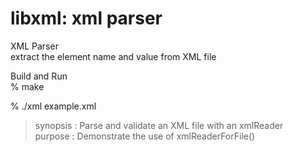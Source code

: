 libxml: xml parser
===============

XML Parser <br/>
extract the element name and value from XML file  <br/>

Build and Run <br/>
% make <br/>

% ./xml example.xml <br/>
 > synopsis : Parse and validate an XML file with an xmlReader <br/>
> purpose : Demonstrate the use of xmlReaderForFile()  <br/>

